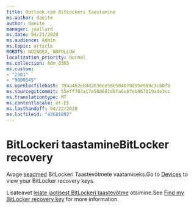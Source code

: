 ```yaml
---
title: Outlook.com BitLockeri taastamine
ms.author: daeite
author: daeite
manager: joallard
ms.date: 04/21/2020
ms.audience: Admin
ms.topic: article
ROBOTS: NOINDEX, NOFOLLOW
localization_priority: Normal
ms.collection: Adm_O365
ms.custom:
- "2381"
- "9000545"
ms.openlocfilehash: 39aa462e69d2636ee560504070d95e989c3cb0fb
ms.sourcegitcommit: 55eff703a17e500681d8fa6a87eb067019ade3cc
ms.translationtype: MT
ms.contentlocale: et-EE
ms.lasthandoff: 04/22/2020
ms.locfileid: "43681892"
---
```

# <a name="bitlocker-recovery"></a><span data-ttu-id="35bc8-102">BitLockeri taastamine</span><span class="sxs-lookup"><span data-stu-id="35bc8-102">BitLocker recovery</span></span>

<span data-ttu-id="35bc8-103">Avage [seadmed](https://account.microsoft.com/devices/recoverykey) BitLockeri Taastevõtmete vaatamiseks.</span><span class="sxs-lookup"><span data-stu-id="35bc8-103">Go to [Devices](https://account.microsoft.com/devices/recoverykey) to view your BitLocker recovery keys.</span></span>

<span data-ttu-id="35bc8-104">Lisateavet [leiate jaotisest BitLockeri taastevõtme](https://support.microsoft.com/help/4026181) otsimine.</span><span class="sxs-lookup"><span data-stu-id="35bc8-104">See [Find my BitLocker recovery key](https://support.microsoft.com/help/4026181) for more information.</span></span>